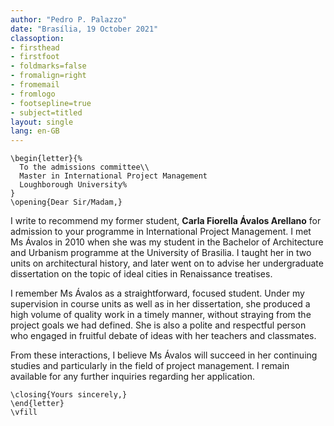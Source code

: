 ```yaml
---
author: "Pedro P. Palazzo"
date: "Brasília, 19 October 2021"
classoption:
- firsthead
- firstfoot
- foldmarks=false
- fromalign=right
- fromemail
- fromlogo
- footsepline=true
- subject=titled
layout: single
lang: en-GB
---
```


```{=latex}
\begin{letter}{%
  To the admissions committee\\
  Master in International Project Management
  Loughborough University%
}
\opening{Dear Sir/Madam,}
```

I write to recommend my former student, **Carla Fiorella Ávalos Arellano**
for admission to your programme in International Project Management. I
met Ms Ávalos in 2010 when she was my student in the Bachelor of
Architecture and Urbanism programme at the University of Brasilia. I
taught her in two units on architectural history, and later went on to
advise her undergraduate dissertation on the topic of ideal cities in
Renaissance treatises.

I remember Ms Ávalos as a straightforward, focused student. Under my
supervision in course units as well as in her dissertation, she produced
a high volume of quality work in a timely manner, without straying from
the project goals we had defined. She is also a polite and respectful
person who engaged in fruitful debate of ideas with her teachers and
classmates.

From these interactions, I believe Ms Ávalos will succeed in her
continuing studies and particularly in the field of project management.
I remain available for any further inquiries regarding her application.

```{=latex}
\closing{Yours sincerely,}
\end{letter}
\vfill
```
